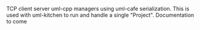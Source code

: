 TCP client server uml-cpp managers using uml-cafe serialization. This is used with uml-kitchen to run and handle a single "Project". Documentation to come